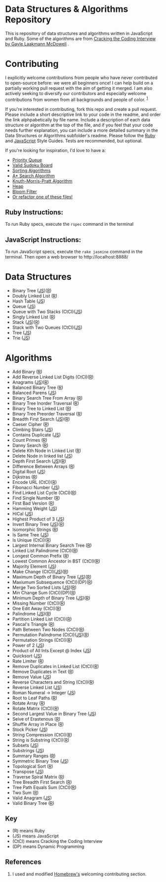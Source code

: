 Data Structures & Algorithms Repository
==========

This is repository of data structures and algorithms written in JavaScript and Ruby. Some of the algorithms are from
[Cracking the Coding Interview by Gayle Laakmann McDowell](http://www.amazon.com/gp/product/0984782850/ref=as_li_tl?ie=UTF8&camp=1789&creative=9325&creativeASIN=0984782850&linkCode=as2&tag=dbz03-20&linkId=LVVF6HDIDG3XQICI)
.
 
# Contributing
 
I explicitly welcome contributions from people who have never contributed to open-source before: we were all beginners once! I can help build on a partially working pull request with the aim of getting it merged. I am also actively seeking to diversify our contributors and especially welcome contributions from women from all backgrounds and people of color. <sup>[1](#References)</sup>

If you're interested in contributing, fork this repo and create a pull request. Please include a short descriptive link to your code in the readme, and order the link alphpabetically by file name. Include a description of each data structure or algorithm at the top of the file, and if you feel that your code needs further explanation, you can include a more detailed summary in the Data Structures or Algorithms subfolder's readme. Please follow the [Ruby](https://github.com/bbatsov/ruby-style-guide) and [JavaScript](https://github.com/airbnb/javascript) Style Guides. Tests are recommended, but optional.
 
If you're looking for inspiration, I'd love to have a:
 
 + [Priority Queue](https://en.wikipedia.org/wiki/Priority_queue)
 + [Valid Sudoku Board](https://en.wikipedia.org/wiki/Sudoku_solving_algorithms)
 + [Sorting Algorithms](https://en.wikipedia.org/wiki/Sorting_algorithm#Popular_sorting_algorithms)
 + [A* Search Algorithm](https://en.wikipedia.org/wiki/A*_search_algorithm)
 + [Knuth-Morris-Pratt Algorithm](https://en.wikipedia.org/wiki/Knuth%E2%80%93Morris%E2%80%93Pratt_algorithm)
 + [Heap](https://en.wikipedia.org/wiki/Heap_\(data_structure\))
 + [Bloom Filter](https://en.wikipedia.org/wiki/Bloom_filter)
 + [Or refactor one of these files!](/REFACTOR.md)
 
## Ruby Instructions:
 
 To run Ruby specs, execute the `rspec` command in the terminal
 
## JavaScript Instructions:
 
 To run JavaScript specs, execute the `rake jasmine` command in the terminal. Then open a web browser to
 http://localhost:8888/

# Data Structures

* Binary Tree ([JS](/data-structures/binary-tree.js))([R](/data-structures/binary_tree.rb))
* Doubly Linked List ([R](/data-structures/doubly_linked_list.rb))
* Hash Table ([JS](/data-structures/hash-table.js))
* Queue ([JS](/data-structures/queue.js))
* Queue with Two Stacks (CtCI)([JS](/data-structures/queue-with-two-stacks.js))
* Singly Linked List ([R](/data-structures/singly_linked_list.rb))
* Stack ([JS](/data-structures/stack.js))([R](/data-structures/linked_stack.rb))
* Stack with Two Queues (CtCI)([JS](/data-structures/stack-with-two-queues.js))
* Tree ([JS](/data-structures/tree.js))
* Trie ([JS](/data-structures/trie.js))

# Algorithms

* Add Binary ([R](/algorithms/add_binary.rb))
* Add Reverse Linked List Digits (CtCI)([R](/algorithms/add_reversed_linked_list_digits.rb))
* Anagrams ([JS](/algorithms/JavaScript/anagrams.js))([R](/algorithms/anagrams.rb))
* Balanced Binary Tree ([R](/algorithms/balanced_binary_tree.rb))
* Balanced Parens ([JS](/algorithms/balanced-parens.js))
* Binary Search Tree From Array ([R](/algorithms/binary_search_tree_from_array.rb))
* Binary Tree Inorder Traversal ([R](/algorithms/binary_tree_inorder_traversal.rb))
* Binary Tree to Linked List ([R](/algorithms/binary_tree_to_linked_list.rb))
* Binary Tree Preorder Traversal ([R](/algorithms/binary_tree_preorder_traversal.rb))
* Breadth First Search ([JS](/algorithms/JavaScript/breadth-first-search.js))([R](/algorithms/graph_breadth_first_search.rb))
* Caeser Cipher ([R](/algorithms/caesar_cipher.rb))
* Climbing Stairs ([JS](/algorithms/climbing-stairs.js))
* Contains Duplicate ([JS](/algorithms/contains-duplicate.js))
* Count Primes ([R](/algorithms/count_primes.rb))
* Danny Search ([R](/algorithms/danny_search.rb))
* Delete Kth Node in Linked List ([R](/algorithms/delete_kth_node.rb))
* Delete Node in linked list ([JS](/algorithms/delete-node-in-linked-list.js))
* Depth First Search ([JS](/algorithms/depth-first-search.js))([R](/algorithms/graph_depth_first_search.rb))
* Difference Between Arrays ([R](/algorithms/difference_between_arrays.rb))
* Digital Root ([JS](/algorithms/digital-root.js))
* Dijkstras ([R](/algorithms/dijkstras.rb))
* Encode URL (CtCI)([R](/algorithms/encode_url.rb))
* Fibonacci Number ([JS](/algorithms/fibonacci-number.js))
* Find Linked List Cycle (CtCI)([R](/algorithms/find_linked_list_cycle.rb))
* Find Single Number ([R](/algorithms/find_single_number.rb))
* First Bad Version ([R](/algorithms/first_bad_version.rb))
* Hamming Weight ([JS](/algorithms/hamming-weight.js))
* HiCal ([JS](/algorithms/hical.js))
* Highest Product of 3 ([JS](/algorithms/highest-product-of-three.js))
* Invert Binary Tree ([JS](/algorithms/invert-binary-tree.js))([R](/algorithms/invert_binary_tree.rb))
* Isomorphic Strings ([R](/algorithms/isomorphic_strings.rb))
* Is Same Tree ([JS](/algorithms/is-same-tree.js))
* Is Unique (CtCI)([R](/algorithms/is_unique.rb))
* Largest Internal Binary Search Tree ([R](/algorithms/largest_internal_binary_search_tree.rb))
* Linked List Palindrome (CtCI)([R](/algorithms/linked_list_palindrome.rb))
* Longest Common Prefix ([R](/algorithms/longest_common_prefix.rb))
* Lowest Common Ancestor in BST (CtCI)([R](/algorithms/lowest_common_ancestor.rb))
* Majority Element ([JS](/algorithms/majority-element.js))
* Make Change (CtCI)([JS](/algorithms/make-change.js))([R](/algorithms/make_change.rb)) 
* Maximum Depth of Binary Tree ([JS](/algorithms/maximum-depth-of-binary-tree.js))([R](/algorithms/maximum_depth_of_binary_tree.rb))
* Maxiumum Subsequence (CtCI)(DP)([R](/algorithms/max_subsequence.rb))
* Merge Two Sorted Lists ([JS](/algorithms/merge-two-sorted-lists.js))([R](/algorithms/merge_sorted_arrays.rb))
* Min Change Sum (CtCI)(DP)([R](/algorithms/min_change_sum.rb))
* Minimum Depth of Binary Tree ([JS](/algorithms/minimum-depth-of-binary-tree.js))([R](/algorithms/minimum_depth_of_binary_tree.rb))
* Missing Number (CtCI)([R](/algorithms/missing_number.rb))
* One Edit Away (CtCI)([R](/algorithms/one_edit_away.rb))
* Palindrome ([JS](/algorithms/palindrome.js))([R](/algorithms/palindrome_linked_list.rb))
* Partition Linked List (CtCI)([R](/algorithms/partition_linked_list.rb))
* Pascal's Triangle ([R](/algorithms/pascals_triangle.rb))
* Path Between Two Nodes (CtCI)([R](/algorithms/path_between_two_nodes.rb))
* Permutation Palindrome (CtCI)([JS](/algorithms/permutation-palindrome.js))([R](/algorithms/permutation_palindrome.rb))
* Permutation Strings (CtCI)([R](/algorithms/permutation_strings.rb))
* Power of 2 ([JS](/algorithms/power-of-two.js))
* Product of All Ints Except @ Index ([JS](/algorithms/product-of-ints.js))
* Quicksort ([JS](/algorithms/quicksort.js))
* Rate Limiter ([R](/algorithms/rate_limiter.rb))
* Remove Duplicates in Linked List (CtCI)([R](/algorithms/remove_duplicates_from_linked_list.rb))
* Remove Duplicates in Text ([R](/algorithms/remove_duplicates.rb))
* Remove Value ([JS](/algorithms/remove-value.js))
* Reverse Characters and String (CtCI)([R](/algorithms/reverse_characters_and_string.rb))
* Reverse Linked List ([JS](/algorithms/reverse-linked-list.js))
* Roman Numeral -> Integer ([JS](/algorithms/roman-numeral-to-integer.js))
* Root to Leaf Paths ([R](/algorithms/root_to_leaf_paths.rb))
* Rotate Array ([R](/algorithms/rotate_array.rb))
* Rotate Matrix (CtCI)([R](/algorithms/rotate_matrix.rb))
* Second Largest Value in Binary Tree ([JS](/algorithms/second-largest-binary-tree.js))
* Seive of Erastenous ([R](/algorithms/seive_of_erastenous.rb))
* Shuffle Array in Place ([R](/algorithms/shuffle_array_in_place.rb))
* Stock Picker ([JS](/algorithms/stock-picker.js))
* String Compression (CtCI)([R](/algorithms/string_compression.rb))
* String is Substring (CtCI)([R](/algorithms/string_is_substring.rb))
* Subsets ([JS](/algorithms/subsets.js))
* Substrings ([JS](/algorithms/substrings.js))
* Summary Ranges ([R](/algorithms/summary_ranges.rb))
* Symmetric Binary Tree ([JS](/algorithms/symmetric-binary-tree.js))
* Topological Sort ([R](/algorithms/topological_sort.rb))
* Transpose ([JS](/algorithms/transpose.js))
* Traverse Spiral Matrix ([R](/algorithms/traverse_spiral_matrix.rb))
* Tree Breadth First Search ([R](/algorithms/tree_breadth_first_search.rb))
* Tree Path Equals Sum (CtCI)([R](/algorithms/tree_path_equals_sum.rb))
* Two Sum ([R](/algorithms/two_sum.rb))
* Valid Anagram ([JS](/algorithms/valid-anagram.js))
* Valid Binary Tree ([R](/algorithms/valid_binary_tree.rb))

## Key
- (R) means Ruby
- (JS) means JavaScript
- (CtCI) means Cracking the Coding Interview
- (DP) means Dynamic Programming


## References

  1. I used and modified [Homebrew's](https://github.com/Homebrew/brew#contributing) welcoming contributing section.
